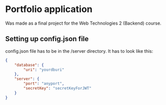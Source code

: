 # Portfolio application

Was made as a final project for the Web Technologies 2 (Backend) course.

## Setting up config.json file

config.json file has to be in the /server directory. It has to look like this:

```json
{
    "database": {
        "uri": "yourdburi"
    },
    "server": {
        "port": "anyport",
        "secretKey": "secretKeyForJWT"
    }
}
```